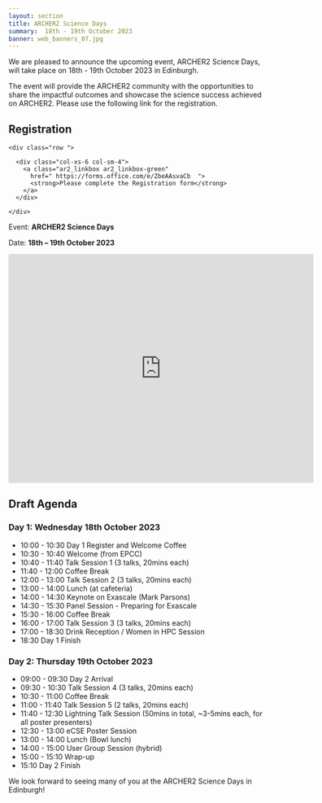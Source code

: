 ```yaml
---
layout: section
title: ARCHER2 Science Days
summary:  18th - 19th October 2023
banner: web_banners_07.jpg
---
```



We are pleased to announce the upcoming event, ARCHER2 Science Days, will take place on 18th - 19th October 2023 in Edinburgh. 

The event will provide the ARCHER2 community with the opportunities to share the impactful outcomes and showcase the science success achieved on ARCHER2. Please use the following link for the registration.



<section id="service">



<h2><a name="materials">Registration</a></h2>

    <div class="row ">	
 		
      <div class="col-xs-6 col-sm-4">
        <a class="ar2_linkbox ar2_linkbox-green" 
          href=" https://forms.office.com/e/ZbeAAsvaCb  ">
          <strong>Please complete the Registration form</strong>         
        </a>
      </div>

 	</div>
</section>
		

Event: **ARCHER2 Science Days**

Date: **18th – 19th October 2023**


<iframe src="https://www.google.com/maps/embed?pb=!1m14!1m8!1m3!1d8938.230887727672!2d-3.1696047!3d55.9397048!3m2!1i1024!2i768!4f13.1!3m3!1m2!1s0x4887b87e1d27d98f%3A0xa04a3830d14ae922!2sJohn%20McIntyre%20Conference%20Centre%2C%20The%20University%20of%20Edinburgh!5e0!3m2!1sen!2suk!4v1693912397444!5m2!1sen!2suk" width="600" height="450" style="border:0;" allowfullscreen="" loading="lazy" referrerpolicy="no-referrer-when-downgrade"></iframe>



## Draft Agenda


	
### Day 1: Wednesday 18th October 2023	
- 10:00 - 10:30	Day 1 Register and Welcome Coffee
- 10:30 - 10:40	Welcome (from EPCC)
- 10:40 - 11:40	Talk Session 1 (3 talks, 20mins each)
- 11:40 - 12:00	Coffee Break 
- 12:00 - 13:00	Talk Session 2 (3 talks, 20mins each)
- 13:00 - 14:00	Lunch (at cafeteria)
- 14:00 - 14:30	Keynote on Exascale (Mark Parsons)
- 14:30 - 15:30	Panel Session - Preparing for Exascale
- 15:30 - 16:00	Coffee Break
- 16:00 - 17:00	Talk Session 3 (3 talks, 20mins each)
- 17:00 - 18:30	Drink Reception / Women in HPC Session
- 18:30	Day 1 Finish
	
	
	
### Day 2: Thursday 19th October 2023	
- 09:00 - 09:30	Day 2 Arrival
- 09:30 - 10:30	Talk Session 4 (3 talks, 20mins each)
- 10:30 - 11:00	Coffee Break
- 11:00 - 11:40	Talk Session 5 (2 talks, 20mins each)
- 11:40 - 12:30	Lightning Talk Session (50mins in total, ~3-5mins each, for all poster presenters)
- 12:30 - 13:00	eCSE Poster Session
- 13:00 - 14:00	Lunch (Bowl lunch)
- 14:00 - 15:00	User Group Session (hybrid)
- 15:00 - 15:10	Wrap-up 
- 15:10	Day 2 Finish
	


We look forward to seeing many of you at the ARCHER2 Science Days in Edinburgh!